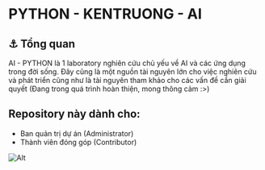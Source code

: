 # PYTHON - KENTRUONG - AI

## ⚓ Tổng quan
AI - PYTHON là 1 laboratory nghiên cứu chủ yếu về AI và các ứng dụng trong đời sống. Đây cũng là một nguồn tài nguyên lớn cho việc nghiên cứu và phát triển cũng như là tài nguyên tham khảo cho các vấn đề cần giải quyết (Đang trong quá trình hoàn thiện, mong thông cảm :>)

## Repository này dành cho:
- Ban quản trị dự án (Administrator)
- Thành viên đóng góp (Contributor)

![Alt](https://repobeats.axiom.co/api/embed/4d46462c6cfe05a431fb977f88cf16c47efe9c3a.svg "Repobeats analytics image")
